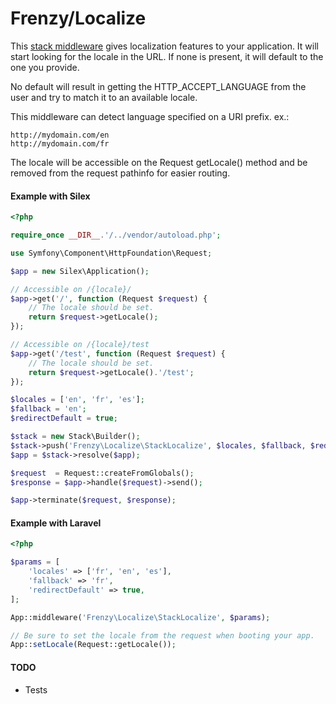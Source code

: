 Frenzy/Localize
===============

This [stack middleware](http://stackphp.com) gives localization features to your
application. It will start looking for the locale in the URL. If none is
present, it will default to the one you provide.

No default will result in getting the HTTP_ACCEPT_LANGUAGE from the user and
try to match it to an available locale.

This middleware can detect language specified on a URI prefix. ex.:
```
http://mydomain.com/en
http://mydomain.com/fr
```

The locale will be accessible on the Request getLocale() method and be removed
from the request pathinfo for easier routing.

#### Example with Silex
```php
<?php

require_once __DIR__.'/../vendor/autoload.php';

use Symfony\Component\HttpFoundation\Request;

$app = new Silex\Application();

// Accessible on /{locale}/
$app->get('/', function (Request $request) {
	// The locale should be set.
	return $request->getLocale();
});

// Accessible on /{locale}/test
$app->get('/test', function (Request $request) {
    // The locale should be set.
	return $request->getLocale().'/test';
});

$locales = ['en', 'fr', 'es'];
$fallback = 'en';
$redirectDefault = true;

$stack = new Stack\Builder();
$stack->push('Frenzy\Localize\StackLocalize', $locales, $fallback, $redirectDefault);
$app = $stack->resolve($app);

$request  = Request::createFromGlobals();
$response = $app->handle($request)->send();

$app->terminate($request, $response);
```

#### Example with Laravel
```php
<?php

$params = [
    'locales' => ['fr', 'en', 'es'],
    'fallback' => 'fr',
    'redirectDefault' => true,
];

App::middleware('Frenzy\Localize\StackLocalize', $params);

// Be sure to set the locale from the request when booting your app.
App::setLocale(Request::getLocale());

```

#### TODO
 - Tests
